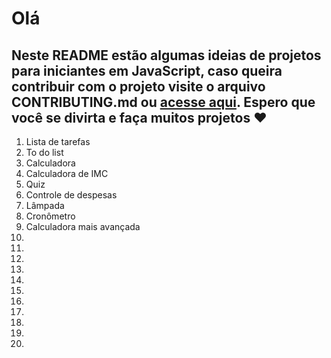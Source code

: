 # Olá
## Neste README estão algumas ideias de projetos para iniciantes em JavaScript, caso queira contribuir com o projeto visite o arquivo CONTRIBUTING.md ou [acesse aqui](CONTRIBUTING.md). Espero que você se divirta e faça muitos projetos ❤

1. Lista de tarefas
2. To do list
3. Calculadora
4. Calculadora de IMC
5. Quiz 
6. Controle de despesas
7. Lâmpada
8. Cronômetro
9. Calculadora mais avançada
10. 
11.
12.
13.
14.
15.
16.
17.
18.
19.
20.